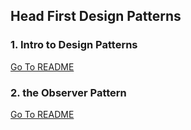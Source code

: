 ## Head First Design Patterns

### 1. Intro to Design Patterns
[Go To README](https://github.com/ahn-sj/java-box/blob/master/design-pattern-java/src/main/java/headfirst/designpatternjava/intro/intro.md)

### 2. the Observer Pattern
[Go To README](https://github.com/ahn-sj/java-box/blob/master/design-pattern-java/src/main/java/headfirst/designpatternjava/observerpattern/observerpattern.md)
